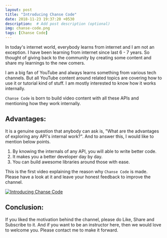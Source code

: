 ```yaml
---
layout: post
title: "Introducing Chanse Code"
date: 2018-11-23 19:37:20 +0530
description:  # Add post description (optional)
img: chanse-code.png
tags: [Chanse Code]
---
```

In today's internet world, everybody learns from internet and I am not an exception. I have been learning from internet since last 6 - 7 years. So thought of giving back to the community by creating some content and share my learnings to the new comers.

I am a big fan of YouTube and always learns something from various tech channels. But all YouTube content around related topics are covering how to use it or tutorial kind of stuff. I am mostly interested to know how it works internally.

`Chanse Code` is born to build video content with all these APIs and mentioning how they work internally.

## Advantages:
It is a genuine question that anybody can ask is, "What are the advantages of exploring any API's internal work?". And to answer this, I would like to mention below points.
1. By knowing the internals of any API, you will able to write better code.
2. It makes you a better developer day by day.
3. You can build awesome libraries around those with ease.

This is the first video explaining the reason why `Chanse Code` is made. Please have a look at it and leave your honest feedback to improve the channel.

[![Introducing Chanse Code](https://chansek.github.io/assets/img/chanse-code.png)](https://www.youtube.com/watch?v=nADRb91lhy8)

## Conclusion:
If you liked the motivation behind the channel, please do Like, Share and Subscribe to it. And if you want to be an instructor here, then we would love to welcome you. Please contact me to make it forward.